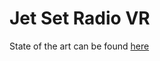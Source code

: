 # Jet Set Radio VR
State of the art can be found [here](https://docs.google.com/document/d/1K0LrZsQwHVu4Aoxs2Yi9wA-lgqIQES2FZVHe6yagySg/edit#)

